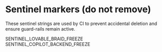 # Sentinel markers (do not remove)

These sentinel strings are used by CI to prevent accidental deletion and ensure guard-rails remain active.

SENTINEL_LOVABLE_BRAID_FREEZE
SENTINEL_COPILOT_BACKEND_FREEZE

